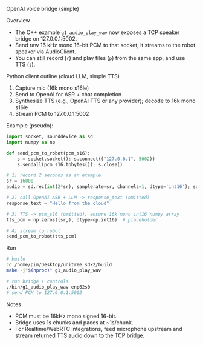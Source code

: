 OpenAI voice bridge (simple)

Overview
- The C++ example `g1_audio_play_wav` now exposes a TCP speaker bridge on 127.0.0.1:5002.
- Send raw 16 kHz mono 16-bit PCM to that socket; it streams to the robot speaker via AudioClient.
- You can still record (`r`) and play files (`p`) from the same app, and use TTS (`t`).

Python client outline (cloud LLM, simple TTS)
1) Capture mic (16k mono s16le)
2) Send to OpenAI for ASR + chat completion
3) Synthesize TTS (e.g., OpenAI TTS or any provider); decode to 16k mono s16le
4) Stream PCM to 127.0.0.1:5002

Example (pseudo):
```python
import socket, sounddevice as sd
import numpy as np

def send_pcm_to_robot(pcm_s16):
    s = socket.socket(); s.connect(("127.0.0.1", 5002))
    s.sendall(pcm_s16.tobytes()); s.close()

# 1) record 2 seconds as an example
sr = 16000
audio = sd.rec(int(2*sr), samplerate=sr, channels=1, dtype='int16'); sd.wait()

# 2) call OpenAI ASR + LLM -> response_text (omitted)
response_text = "Hello from the cloud"

# 3) TTS -> pcm_s16 (omitted); ensure 16k mono int16 numpy array
tts_pcm = np.zeros((sr,), dtype=np.int16)  # placeholder

# 4) stream to robot
send_pcm_to_robot(tts_pcm)
```

Run
```bash
# build
cd /home/pim/Desktop/unitree_sdk2/build
make -j"$(nproc)" g1_audio_play_wav

# run bridge + controls
./bin/g1_audio_play_wav enp62s0
# send PCM to 127.0.0.1:5002
```

Notes
- PCM must be 16kHz mono signed 16-bit.
- Bridge uses 1s chunks and paces at ~1s/chunk.
- For Realtime/WebRTC integrations, feed microphone upstream and stream returned TTS audio down to the TCP bridge.


